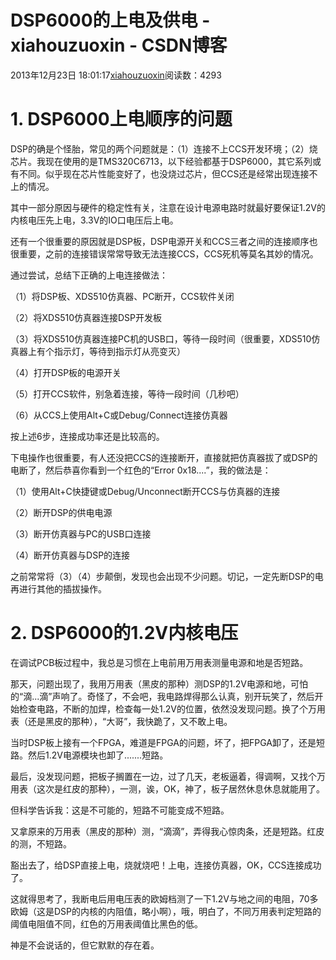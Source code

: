 # DSP6000的上电及供电 - xiahouzuoxin - CSDN博客





2013年12月23日 18:01:17[xiahouzuoxin](https://me.csdn.net/xiahouzuoxin)阅读数：4293








# 1. DSP6000上电顺序的问题

DSP的确是个怪胎，常见的两个问题就是：（1）连接不上CCS开发环境；（2）烧芯片。我现在使用的是TMS320C6713，以下经验都基于DSP6000，其它系列或有不同。似乎现在芯片性能变好了，也没烧过芯片，但CCS还是经常出现连接不上的情况。




其中一部分原因与硬件的稳定性有关，注意在设计电源电路时就最好要保证1.2V的内核电压先上电，3.3V的IO口电压后上电。




还有一个很重要的原因就是DSP板，DSP电源开关和CCS三者之间的连接顺序也很重要，之前的连接错误常常导致无法连接CCS，CCS死机等莫名其妙的情况。




通过尝试，总结下正确的上电连接做法：

（1）将DSP板、XDS510仿真器、PC断开，CCS软件关闭

（2）将XDS510仿真器连接DSP开发板

（3）将XDS510仿真器连接PC机的USB口，等待一段时间（很重要，XDS510仿真器上有个指示灯，等待到指示灯从亮变灭）

（4）打开DSP板的电源开关


（5）打开CCS软件，别急着连接，等待一段时间（几秒吧）

（6）从CCS上使用Alt+C或Debug/Connect连接仿真器




按上述6步，连接成功率还是比较高的。




下电操作也很重要，有人还没把CCS的连接断开，直接就把仿真器拔了或DSP的电断了，然后恭喜你看到一个红色的“Error 0x18....”，我的做法是：

（1）使用Alt+C快捷键或Debug/Unconnect断开CCS与仿真器的连接

（2）断开DSP的供电电源

（3）断开仿真器与PC的USB口连接

（4）断开仿真器与DSP的连接

之前常常将（3）（4）步颠倒，发现也会出现不少问题。切记，一定先断DSP的电再进行其他的插拔操作。






# 2. DSP6000的1.2V内核电压

在调试PCB板过程中，我总是习惯在上电前用万用表测量电源和地是否短路。






那天，问题出现了，我用万用表（黑皮的那种）测DSP的1.2V电源和地，可怕的“滴...滴”声响了。奇怪了，不会吧，我电路焊得那么认真，别开玩笑了，然后开始检查电路，不断的加焊，检查每一处1.2V的位置，依然没发现问题。换了个万用表（还是黑皮的那种），“大哥”，我快跪了，又不敢上电。




当时DSP板上接有一个FPGA，难道是FPGA的问题，坏了，把FPGA卸了，还是短路。然后1.2V电源模块也卸了.......短路。




最后，没发现问题，把板子搁置在一边，过了几天，老板逼着，得调啊，又找个万用表（这次是红皮的那种），一测，诶，OK，神了，板子居然休息休息就能用了。




但科学告诉我：这是不可能的，短路不可能变成不短路。




又拿原来的万用表（黑皮的那种）测，“滴滴”，弄得我心惊肉条，还是短路。红皮的测，不短路。




豁出去了，给DSP直接上电，烧就烧吧！上电，连接仿真器，OK，CCS连接成功了。




这就得思考了，我断电后用电压表的欧姆档测了一下1.2V与地之间的电阻，70多欧姆（这是DSP的内核的内阻值，略小啊），哦，明白了，不同万用表判定短路的阈值电阻值不同，红色的万用表阈值比黑色的低。




神是不会说话的，但它默默的存在着。



